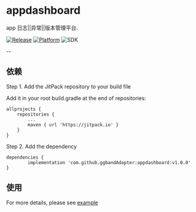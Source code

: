 # appdashboard

app 日志||异常||版本管理平台.

[![Release](https://jitpack.io/v/ggbandAdapter/appdashboard.svg)](https://jitpack.io/#ggbandAdapter/appdashboard)
[![Platform](https://img.shields.io/badge/platform-android-green.svg)](http://developer.android.com/index.html)
![SDK](https://img.shields.io/badge/SDK-15%2B-green.svg)

--

## 依赖

Step 1. Add the JitPack repository to your build file

Add it in your root build.gradle at the end of repositories:

	allprojects {
		repositories {
			...
			maven { url 'https://jitpack.io' }
		}
	}

Step 2. Add the dependency

	dependencies {
	        implementation 'com.github.ggbandAdapter:appdashboard:v1.0.0'
	}


## 使用


	    
 For more details, please see [example](https://github.com/ggbandAdapter/appdashboard/tree/master/app)

